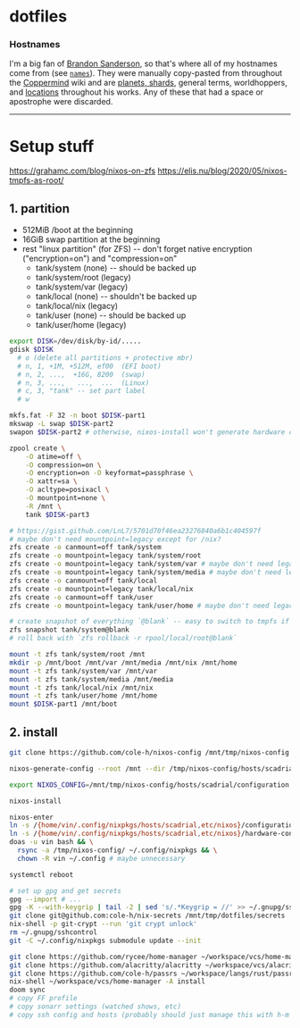 # dotfiles

### Hostnames

I'm a big fan of [Brandon Sanderson], so that's where all of my hostnames come
from (see [`names`](./names)). They were manually copy-pasted from throughout the
[Coppermind] wiki and are [planets, shards], general terms, worldhoppers, and
[locations] throughout his works. Any of these that had a space or apostrophe
were discarded.

[Brandon Sanderson]: https://www.brandonsanderson.com/
[hostnames]: ./hostnames
[Coppermind]: https://coppermind.net/wiki/Coppermind:Welcome
[planets, shards]: https://coppermind.net/wiki/Cosmere#Planets
[locations]: https://coppermind.net/wiki/Category:Locations

---

# Setup stuff

https://grahamc.com/blog/nixos-on-zfs
https://elis.nu/blog/2020/05/nixos-tmpfs-as-root/

## 1. partition
  - 512MiB /boot at the beginning
  - 16GiB swap partition at the beginning
  - rest "linux partition" (for ZFS) -- don't forget native encryption
    ("encryption=on") and "compression=on"
    - tank/system (none) -- should be backed up
    - tank/system/root (legacy)
    - tank/system/var (legacy)
    - tank/local (none) -- shouldn't be backed up
    - tank/local/nix (legacy)
    - tank/user (none) -- should be backed up
    - tank/user/home (legacy)

``` sh
export DISK=/dev/disk/by-id/.....
gdisk $DISK
  # o (delete all partitions + protective mbr)
  # n, 1, +1M, +512M, ef00  (EFI boot)
  # n, 2, ...,  +16G, 8200  (swap)
  # n, 3, ...,   ...,  ...  (Linux)
  # c, 3, "tank" -- set part label
  # w

mkfs.fat -F 32 -n boot $DISK-part1
mkswap -L swap $DISK-part2
swapon $DISK-part2 # otherwise, nixos-install won't generate hardware config for this

zpool create \
    -O atime=off \
    -O compression=on \
    -O encryption=on -O keyformat=passphrase \
    -O xattr=sa \
    -O acltype=posixacl \
    -O mountpoint=none \
    -R /mnt \
    tank $DISK-part3

# https://gist.github.com/LnL7/5701d70f46ea23276840a6b1c404597f
# maybe don't need mountpoint=legacy except for /nix?
zfs create -o canmount=off tank/system
zfs create -o mountpoint=legacy tank/system/root
zfs create -o mountpoint=legacy tank/system/var # maybe don't need legacy
zfs create -o mountpoint=legacy tank/system/media # maybe don't need legacy
zfs create -o canmount=off tank/local
zfs create -o mountpoint=legacy tank/local/nix
zfs create -o canmount=off tank/user
zfs create -o mountpoint=legacy tank/user/home # maybe don't need legacy

# create snapshot of everything `@blank` -- easy to switch to tmpfs if I want
zfs snapshot tank/system@blank
# roll back with `zfs rollback -r rpool/local/root@blank`

mount -t zfs tank/system/root /mnt
mkdir -p /mnt/boot /mnt/var /mnt/media /mnt/nix /mnt/home
mount -t zfs tank/system/var /mnt/var
mount -t zfs tank/system/media /mnt/media
mount -t zfs tank/local/nix /mnt/nix
mount -t zfs tank/user/home /mnt/home
mount $DISK-part1 /mnt/boot
```


## 2. install

``` sh
git clone https://github.com/cole-h/nixos-config /mnt/tmp/nixos-config

nixos-generate-config --root /mnt --dir /tmp/nixos-config/hosts/scadrial

export NIXOS_CONFIG=/mnt/tmp/nixos-config/hosts/scadrial/configuration.nix

nixos-install

nixos-enter
ln -s /{home/vin/.config/nixpkgs/hosts/scadrial,etc/nixos}/configuration.nix
ln -s /{home/vin/.config/nixpkgs/hosts/scadrial,etc/nixos}/hardware-configuration.nix
doas -u vin bash && \
  rsync -a /tmp/nixos-config/ ~/.config/nixpkgs && \
  chown -R vin ~/.config # maybe unnecessary

systemctl reboot

# set up gpg and get secrets
gpg --import # ...
gpg -K --with-keygrip | tail -2 | sed 's/.*Keygrip = //' >> ~/.gnupg/sshcontrol # add auth subkey to sshcontrol
git clone git@github.com:cole-h/nix-secrets /mnt/tmp/dotfiles/secrets
nix-shell -p git-crypt --run 'git crypt unlock'
rm ~/.gnupg/sshcontrol
git -C ~/.config/nixpkgs submodule update --init

git clone https://github.com/rycee/home-manager ~/workspace/vcs/home-manager
git clone https://github.com/alacritty/alacritty ~/workspace/vcs/alacritty
git clone https://github.com/cole-h/passrs ~/workspace/langs/rust/passrs
nix-shell ~/workspace/vcs/home-manager -A install
doom sync
# copy FF profile
# copy sonarr settings (watched shows, etc)
# copy ssh config and hosts (probably should just manage this with h-m or smth)
```
